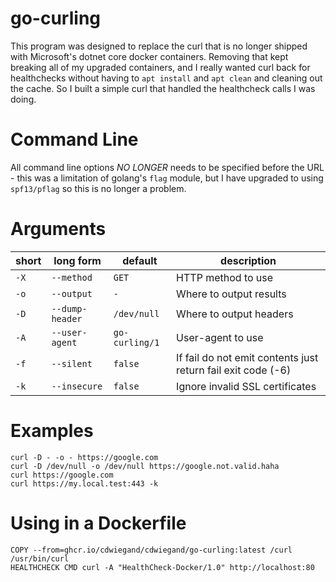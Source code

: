 # go-curling
This program was designed to replace the curl that is no longer shipped with Microsoft's dotnet core docker containers. Removing that kept breaking all of my upgraded containers, and I really wanted curl back for healthchecks without having to `apt install` and `apt clean` and cleaning out the cache. So I built a simple curl that handled the healthcheck calls I was doing.

# Command Line 
All command line options *NO LONGER* needs to be specified before the URL - this was a limitation of golang's `flag` module, but I have upgraded to using `spf13/pflag` so this is no longer a problem.

# Arguments
| short | long form | default | description |
| -- | -- | -- | -- |
| `-X` | `--method` | `GET` | HTTP method to use |
| `-o` | `--output` | `-` | Where to output results |
| `-D` | `--dump-header` | `/dev/null` | Where to output headers |
| `-A` | `--user-agent` | `go-curling/1` | User-agent to use |
| `-f` | `--silent` | `false` | If fail do not emit contents just return fail exit code (-6) |
| `-k` | `--insecure` | `false` | Ignore invalid SSL certificates |

# Examples

```
curl -D - -o - https://google.com
curl -D /dev/null -o /dev/null https://google.not.valid.haha
curl https://google.com
curl https://my.local.test:443 -k
```

# Using in a Dockerfile
```
COPY --from=ghcr.io/cdwiegand/cdwiegand/go-curling:latest /curl /usr/bin/curl
HEALTHCHECK CMD curl -A "HealthCheck-Docker/1.0" http://localhost:80
```